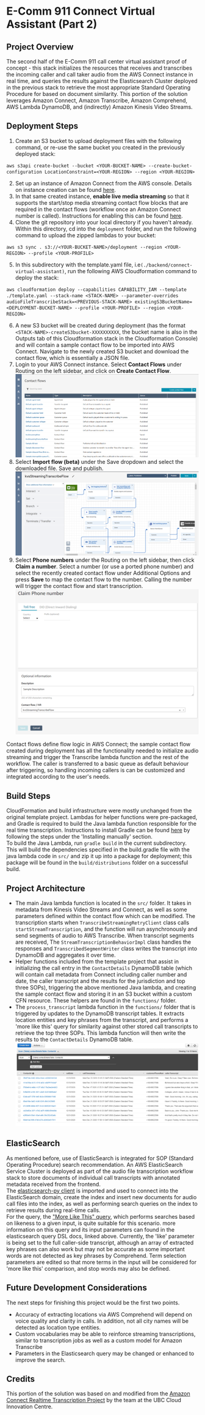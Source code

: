# E-Comm 911 Connect Virtual Assistant (Part 2)

## Project Overview
The second half of the E-Comm 911 call center virtual assistant proof of concept - this stack initializes the 
resources that receives and transcribes the incoming caller and call taker audio from the AWS Connect instance in 
real time, and queries the results against the Elasticsearch Cluster deployed in the previous stack to retrieve the 
most appropriate Standard Operating Procedure for based on document similarity. This portion of the solution leverages 
Amazon Connect, Amazon Transcribe, Amazon Comprehend, AWS Lambda DynamoDB, and (indirectly) Amazon Kinesis Video Streams.

## Deployment Steps
1) Create an S3 bucket to upload deployment files with the following command, or re-use the same bucket you created in 
   the previously deployed stack:
```
aws s3api create-bucket --bucket <YOUR-BUCKET-NAME> --create-bucket-configuration LocationConstraint=<YOUR-REGION> --region <YOUR-REGION>
```
2) Set up an instance of Amazon Connect from the AWS console. Details on instance creation can be 
   found [here](https://docs.aws.amazon.com/connect/latest/adminguide/tutorial1-create-instance.html).
3) In that same created instance, **enable live media streaming** so that it supports the start/stop media streaming 
   contact flow blocks that are required in the contact flows (workflow once an Amazon Connect number is called). 
   Instructions for enabling this can be 
   found [here](https://docs.aws.amazon.com/connect/latest/adminguide/enable-live-media-streams.html).
4) Clone the git repository into your local directory if you haven't already. Within this directory, cd into 
   the ```deployment``` folder, and run the following command to upload the zipped lambdas to your bucket:
```
aws s3 sync . s3://<YOUR-BUCKET-NAME>/deployment --region <YOUR-REGION> --profile <YOUR-PROFILE>
```
5) In this subdirectory with the template.yaml file, i.e`(./backend/connect-virtual-assistant)`, run the following 
   AWS Cloudformation command to deploy the stack:
```
aws cloudformation deploy --capabilities CAPABILITY_IAM --template ./template.yaml --stack-name <STACK-NAME> --parameter-overrides audioFileTranscribeStack=<PREVIOUS-STACK-NAME> existingS3BucketName=<DEPLOYMENT-BUCKET-NAME> --profile <YOUR-PROFILE> --region <YOUR-REGION>
``` 
6) A new S3 bucket will be created during deployment (has the format 
   `<STACK-NAME>-createS3bucket-XXXXXXXXXX`, the bucket name is also in the Outputs tab of this Cloudformation stack in 
   the Cloudformation Console) and will contain a sample contact flow to be imported into AWS Connect. 
   Navigate to the newly created S3 bucket and download the contact flow, which is essentially a JSON file.
7) Login to your AWS Connect instance. Select **Contact Flows** under Routing on the left sidebar, and click 
   on **Create Contact Flow**.
![alt text](images/create-contact-flow.png)
8) Select **Import flow (beta)** under the Save dropdown and select the downloaded file. Save and publish.
![alt text](images/import-connect-contact-flow.png)
9) Select **Phone numbers** under the Routing on the left sidebar, then click **Claim a number**. Select a number 
   (or use a ported phone number) and select the recently created contact flow under Additional Options and press 
   **Save** to map the contact flow to the number. Calling the number will trigger the contact flow and start transcription.
![alt text](images/claim-phone-number.png)

Contact flows define flow logic in AWS Connect; the sample contact flow created during deployment has all the 
functionality needed to initialize audio streaming and trigger the Transcribe lambda function and the rest of the 
workflow. The caller is transferred to a basic queue as default behaviour after triggering, so handling incoming 
callers is can be customized and integrated according to the user's needs.

## Build Steps
CloudFormation and build infrastructure were mostly unchanged from the original template project. Lambdas for helper 
functions were pre-packaged, and Gradle is required to build the Java lambda function responsible for the real time 
transcription. Instructions to install Gradle can be found [here](https://gradle.org/install/) by following the steps 
under the 'Installing manually' section. \
To build the Java Lambda, run ```gradle build``` in the current subdirectory. This will build the dependencies 
specified in the build.gradle file with the java lambda code in ```src/``` and zip it up into a package for deployment; 
this package will be found in the ```build/distributions``` folder on a successful build.

## Project Architecture
* The main Java lambda function is located in the ```src/``` folder. It takes in metadata from Kinesis Video Streams 
  and Connect, as well as some parameters defined within the contact flow which can be modified. The transcription 
  starts when ```TranscribeStreamingRetryClient``` class calls ```startStreamTranscription```, and the function will 
  run asynchronously and send segments of audio to AWS Transcribe. When transcript segments are received, 
  The ```StreamTranscriptionBehaviorImpl``` class handles the responses and ```TranscribedSegmentWriter``` class writes 
  the transcript into DynamoDB and aggregates it over time.
* Helper functions included from the template project that assist in initializing the call entry in 
  the ```ContactDetails``` DynamoDB table (which will contain call metadata from Connect including caller number and 
  date, the caller transcript and the results for the jurisdiction and top three SOPs), triggering the above mentioned 
  Java lambda, and creating the sample contact flow and storing it in an S3 bucket within a custom CFN resource. These 
  helpers are found in the ```functions/``` folder.
* The ```process_transcript``` lambda function in the ```functions/``` folder that is triggered by updates to the 
  DynamoDB transcript tables. It extracts location entities and key phrases from the transcript, and performs a 
  'more like this' query for similarity against other stored call transcripts to retrieve the top three SOPs. This 
  lambda function will then write the results to the ```ContactDetails``` DynamoDB table.
![alt text](images/contact-details-table.png)

## ElasticSearch
As mentioned before, use of ElasticSearch is integrated for SOP (Standard Operating Procedure) search recommendation. 
An AWS ElasticSearch Service Cluster is deployed as part of the audio file transcription workflow stack to store 
documents of individual call transcripts with annotated metadata received from the frontend. \
The [elasticsearch-py client](https://elasticsearch-py.readthedocs.io/en/v7.10.1/) is imported and used to connect 
into the ElasticSearch domain, create the index and insert new documents for audio call files into the index, as well 
as performing search queries on the index to retrieve results during real-time calls. \
For the query, 
the ["More Like This" query](https://www.elastic.co/guide/en/elasticsearch/reference/current/query-dsl-mlt-query.html), 
which performs searches based on likeness to a given input, is quite suitable for this scenario. more information 
on this query and its input parameters can found in the elasticsearch query DSL docs, linked above. Currently, 
the 'like' parameter is being set to the full caller-side transcript, although an array of extracted key phrases can 
also work but may not be accurate as some important words are not detected as key phrases by Comprehend. Term 
selection parameters are edited so that more terms in the input will be considered for 'more like this' comparison, 
and stop words may also be defined.

## Future Development Considerations
The next steps for finishing this project would be the first two points.
* Accuracy of extracting locations via AWS Comprehend will depend on voice quality and clarity in calls. In addition, 
  not all city names will be detected as location type entities. 
* Custom vocabularies may be able to reinforce streaming transcriptions, similar to transcription jobs as well as a custom
  model for Amazon Transcribe
* Parameters in the Elasticsearch query may be changed or enhanced to improve the search.

## Credits
This portion of the solution was based on and modified from 
the [Amazon Connect Realtime Transcription Project](https://github.com/amazon-connect/amazon-connect-realtime-transcription) 
by the team at the UBC Cloud Innovation Centre.